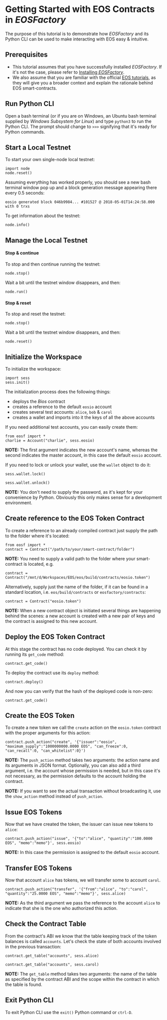 # Getting Started with EOS Contracts in *EOSFactory* 

The purpose of this tutorial is to demonstrate how *EOSFactory* and its Python CLI can be used to make interacting with EOS easy & intuitive.

## Prerequisites

* This tutorial assumes that you have successfully installed *EOSFactory*. If it's not the case, please refer to [Installing *EOSFactory*](01.InstallingEOSFactory.html).
* We also assume that you are familiar with the official [EOS tutorials](https://github.com/EOSIO/eos/wiki/Tutorial-Getting-Started-With-Contracts), as they will give you a broader context and explain the rationale behind EOS smart-contracts.

## Run Python CLI

Open a bash terminal (or if you are on Windows, an Ubuntu bash terminal supplied by *Windows Subsystem for Linux*) and type `python3` to run the Python CLI. The prompt should change to `>>>` signifying that it's ready for Python commands.

## Start a Local Testnet

To start your own single-node local testnet:

```
import node
node.reset()
```

Assuming everything has worked properly, you should see a new bash terminal window pop up and a block generation message appearing there every 0.5 seconds:

```
eosio generated block 046b9984... #101527 @ 2018-05-01T14:24:58.000 with 0 trxs
```

To get information about the testnet:

```
node.info()
```

## Manage the Local Testnet

#### Stop & continue

To stop and then continue running the testnet:

```
node.stop()
```

Wait a bit until the testnet window disappears, and then:

```
node.run()
```

#### Stop & reset

To stop and reset the testnet:

```
node.stop()
```

Wait a bit until the testnet window disappears, and then:

```
node.reset()
```

## Initialize the Workspace

To initialize the workspace:

```
import sess
sess.init()
```

The initialization process does the following things:

* deploys the *Bios* contract
* creates a reference to the default `eosio` account
* creates several test accounts: `alice`, `bob` & `carol`
* creates a wallet and imports into it the keys of all the above accounts

If you need additional test accounts, you can easily create them:

```
from eosf import *
charlie = Account("charlie", sess.eosio)
```

**NOTE:** The first argument indicates the new account's name, whereas the second indicates the master account, in this case the default `eosio` account.

If you need to lock or unlock your wallet, use the `wallet` object to do it:

```
sess.wallet.lock()
```

```
sess.wallet.unlock()
```

**NOTE:** You don't need to supply the password, as it's kept for your convenience by Python. Obviously this only makes sense for a development environment.

## Create reference to the EOS Token Contract

To create a reference to an already compiled contract just supply the path to the folder where it's located:

```
from eosf import *
contract = Contract("/path/to/your/smart-contract/folder")
```

**NOTE:** You need to supply a valid path to the folder where your smart-contract is located, e.g.

```
contract = Contract("/mnt/d/Workspaces/EOS/eos/build/contracts/eosio.token")
```

Alternatively, supply just the name of the folder, if it can be found in a standard location, i.e. `eos/build/contracts` or `eosfactory/contracts`:

```
contract = Contract("eosio.token")
```

**NOTE:** When a new contract object is initiated several things are happening behind the scenes: a new account is created with a new pair of keys and the contract is assigned to this new account.

## Deploy the EOS Token Contract

At this stage the contract has no code deployed. You can check it by running its `get_code` method:

```
contract.get_code()
```

To deploy the contract use its `deploy` method:

```
contract.deploy()
```

And now you can verify that the hash of the deployed code is non-zero:

```
contract.get_code()
```

## Create the EOS Token

To create a new token we call the `create` action on the `eosio.token` contract with the proper arguments for this action:

```
contract.push_action("create", '{"issuer":"eosio", "maximum_supply":"1000000000.0000 EOS", "can_freeze":0, "can_recall":0, "can_whitelist":0}')
```

**NOTE:** The `push_action` method takes two arguments: the action name and its arguments in JSON format. Optionally, you can also add a third argument, i.e. the account whose permission is needed, but in this case it's not necessary, as the permission defaults to the account holding the contract.

**NOTE:** If you want to see the actual transaction without broadcasting it, use the `show_action` method instead of `push_action`.

## Issue EOS Tokens

Now that we have created the token, the issuer can issue new tokens to `alice`:

```
contract.push_action("issue", '{"to":"alice", "quantity":"100.0000 EOS", "memo":"memo"}', sess.eosio)
```

**NOTE:** In this case the permission is assigned to the default `eosio` account.

## Transfer EOS Tokens

Now that account `alice` has tokens, we will transfer some to account `carol`.  

```
contract.push_action("transfer", '{"from":"alice", "to":"carol", "quantity":"25.0000 EOS", "memo":"memo"}', sess.alice)
```

**NOTE:** As the third argument we pass the reference to the account `alice` to indicate that she is the one who authorized this action.

## Check the Contract Table

From the contract's ABI we know that the table keeping track of the token balances is called `accounts`. Let's check the state of both accounts involved in the previous transaction:

```
contract.get_table("accounts", sess.alice)
```

```
contract.get_table("accounts", sess.carol)
```

**NOTE:** The `get_table` method takes two arguments: the name of the table as specified by the contract ABI and the scope within the contract in which the table is found.

## Exit Python CLI

To exit Python CLI use the `exit()` Python command or `ctrl-D`.